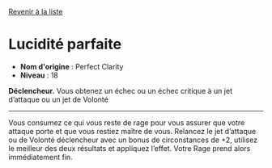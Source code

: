 [Revenir à la liste](list.md)

# Lucidité parfaite

 * **Nom d'origine** : Perfect Clarity
 * **Niveau** : 18


<p><strong>Déclencheur.</strong> Vous obtenez un échec ou un échec critique à un jet d’attaque ou un jet de Volonté</p>
<hr>
<p>Vous consumez ce qui vous reste de rage pour vous assurer que votre attaque porte et que vous restiez maître de vous. Relancez le jet d’attaque ou de Volonté déclencheur avec un bonus de circonstances de +2, utilisez le meilleur des deux résultats et appliquez l’effet. Votre Rage prend alors immédiatement fin.</p>